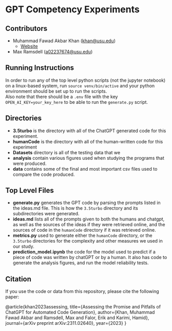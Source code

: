 # GPT Competency Experiments
## Contributors

- Muhammad Fawad Akbar Khan (khan@usu.edu) 
  - [Website](https://mfawadakbar.github.io/)
- Max Ramsdell (a02237674@usu.edu)

## Running Instructions
In order to run any of the top level python scripts (not the jupyter notebook) on a linux-based system, run
`source venv/bin/active` and your python environment should be set up to run the scripts.  
Also note that there should be a `.env` file with the key `OPEN_AI_KEY=your_key_here` to be able to run the `generate.py` script.

## Directories

- **3.5turbo** is the directory with all of the ChatGPT generated code for this experiment.
- **humanCode** is the directory with all of the human-written code for this experiment
- **Datasets** directory is all of the testing data that we 
- **analysis** contain various figures used when studying the programs that were produced.
- **data** contains some of the final and most important csv files used to compare the code produced.

## Top Level Files
- **generate.py** generates the GPT code by parsing the prompts listed in the ideas.md file. This is how the `3.5turbo` directory and its subdirectories were generated.
- **ideas.md** lists all of the prompts given to both the humans and chatgpt, 
as well as the sources of the ideas if they were retrieved online, 
and the sources of code in the `humanCode` directory if it was retrieved online.
- **metrics.py** used to generate either the `humanCode` directory, or the `3.5turbo` directories for the complexity and other measures we used in our study.
- **prediction_model.ipynb** the code for the model used to predict if a piece of 
code was written by chatGPT or by a human. It also has code to generate the analysis figures, and run the model reliability tests.


## Citation

If you use the code or data from this repository, please cite the following paper:

@article{khan2023assessing,
  title={Assessing the Promise and Pitfalls of ChatGPT for Automated Code Generation},
  author={Khan, Muhammad Fawad Akbar and Ramsdell, Max and Falor, Erik and Karimi, Hamid},
  journal={arXiv preprint arXiv:2311.02640},
  year={2023}
}

